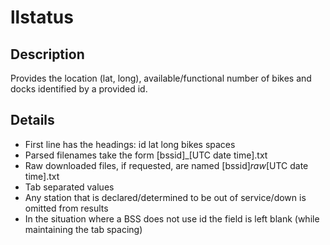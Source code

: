 # llstatus

## Description
Provides the location (lat, long), available/functional number of bikes and docks identified by a provided id.

## Details
- First line has the headings: id  lat long    bikes   spaces
- Parsed filenames take the form [bssid]_[UTC date time].txt
- Raw downloaded files, if requested, are named [bssid]_raw_[UTC date time].txt
- Tab separated values
- Any station that is declared/determined to be out of service/down is omitted from results
- In the situation where a BSS does not use id the field is left blank (while maintaining the tab spacing)
